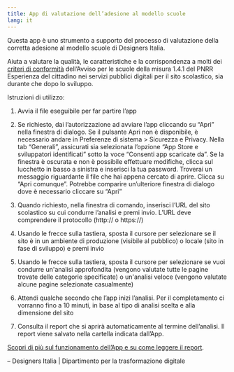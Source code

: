 ```yaml
---
title: App di valutazione dell’adesione al modello scuole
lang: it
---
```


Questa app è uno strumento a supporto del processo di valutazione della corretta adesione al modello scuole di Designers Italia.

Aiuta a valutare la qualità, le caratteristiche e la corrispondenza a molti dei [criteri di conformità](https://docs.italia.it/italia/designers-italia/design-scuole-docs/it/versione-corrente/conformita-modello-scuola.html) dell’Avviso per le scuole della misura 1.4.1 del PNRR Esperienza del cittadino nei servizi pubblici digitali per il sito scolastico, sia durante che dopo lo sviluppo.

Istruzioni di utilizzo:

1. Avvia il file eseguibile per far partire l’app

2. Se richiesto, dai l’autorizzazione ad avviare l’app cliccando su “Apri” nella finestra di dialogo. Se il pulsante Apri non è disponibile, è necessario andare in Preferenze di sistema > Sicurezza e Privacy. Nella tab “Generali”, assicurati sia selezionata l’opzione “App Store e sviluppatori identificati” sotto la voce “Consenti app scaricate da”. Se la finestra è oscurata e non è possibile effettuare modifiche, clicca sul lucchetto in basso a sinistra e inserisci la tua password. Troverai un messaggio riguardante il file che hai appena cercato di aprire. Clicca su “Apri comunque”. Potrebbe comparire un’ulteriore finestra di dialogo dove è necessario cliccare su “Apri”

3. Quando richiesto, nella finestra di comando, inserisci l’URL del sito scolastico su cui condurre l’analisi e premi invio. L’URL deve comprendere il protocollo (http:// o https://)

4. Usando le frecce sulla tastiera, sposta il cursore per selezionare se il sito è in un ambiente di produzione (visibile al pubblico) o locale (sito in fase di sviluppo) e premi invio

5. Usando le frecce sulla tastiera, sposta il cursore per selezionare se vuoi condurre un'analisi approfondita (vengono valutate tutte le pagine trovate delle categorie specificate) o un'analisi veloce (vengono valutate alcune pagine selezionate casualmente)

6. Attendi qualche secondo che l’app inizi l’analisi. Per il completamento ci vorranno fino a 10 minuti, in base al tipo di analisi scelta e alla dimensione del sito

7. Consulta il report che si aprirà automaticamente al termine dell’analisi. Il report viene salvato nella cartella indicata dall’App.

[Scopri di più sul funzionamento dell’App e su come leggere il report](https://docs.italia.it/italia/designers-italia/app-valutazione-modelli-docs).

– Designers Italia | Dipartimento per la trasformazione digitale
